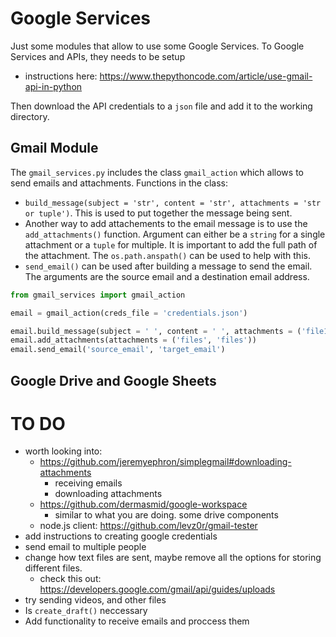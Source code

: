 # Google Services
Just some modules that allow to use some Google Services. To Google Services and APIs, they needs to be setup
- instructions here: <https://www.thepythoncode.com/article/use-gmail-api-in-python>

Then download the API credentials to a `json` file and add it to the working directory.

## Gmail Module
The `gmail_services.py` includes the class `gmail_action` which allows to send emails and attachments. Functions in the class:
- `build_message(subject = 'str', content = 'str', attachments = 'str or tuple')`. This is used to put together the message being sent.
- Another way to add attachements to the email message is to use the `add_attachments()` function. Argument can either be a `string` for a single attachment or a `tuple` for multiple. It is important to add the full path of the attachment. The `os.path.anspath()` can be used to help with this.
- `send_email()` can be used after building a message to send the email. The arguments are the source email and a destination email address.
```py
from gmail_services import gmail_action

email = gmail_action(creds_file = 'credentials.json')

email.build_message(subject = ' ', content = ' ', attachments = ('file1', 'file2'))
email.add_attachments(attachments = ('files', 'files'))
email.send_email('source_email', 'target_email')
```

## Google Drive and Google Sheets

# TO DO
- worth looking into:
    - <https://github.com/jeremyephron/simplegmail#downloading-attachments>
        - receiving emails
        - downloading attachments
    - <https://github.com/dermasmid/google-workspace>
        - similar to what you are doing. some drive components
    - node.js client: <https://github.com/levz0r/gmail-tester>
- add instructions to creating google credentials
- send email to multiple people
- change how text files are sent, maybe remove all the options for storing different files.
    - check this out: <https://developers.google.com/gmail/api/guides/uploads>
- try sending videos, and other files
- Is `create_draft()` neccessary
- Add functionality to receive emails and proccess them



